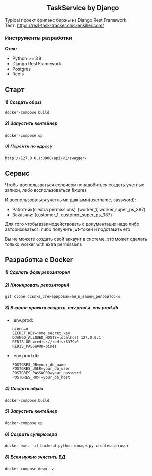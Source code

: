 <h2 align="center">TaskService by Django</h2>

Typical проект фриланс биржы на Django Rest Framework.<br>
Тест: https://real-task-tracker.chickenkiller.com/
### Инструменты разработки

**Стек:**
- Python >= 3.8
- Django Rest Framework
- Postgres
- Redis

## Старт

#### 1) Создать образ

    docker-compose build

##### 2) Запустить контейнер

    docker-compose up
    
##### 3) Перейти по адресу

    http://127.0.0.1:8000/api/v1/swagger/
## Сервис 
 Чтобы воспольоваться сервисом понадобиться создать учетные записи, либо воспользоваться fixtures

И воспользоваться учетными данными(username, password):
- Работник(c extra permissions): (worker_1, worker_super_ps_387)
- Заказчик: (customer_1, customer_super_ps_387)

Для того чтобы взаимодействовать с документацие надо либо авторизоваться, либо получить jwt-токен и подставить его

Вы не можете создать свой аккаунт в системе, это может сделать только worker with extra permissions

## Разработка с Docker

##### 1) Сделать форк репозитория

##### 2) Клонировать репозиторий

    git clone ссылка_сгенерированная_в_вашем_репозитории

##### 3) В корне проекта создать .env.prod и .env.prod.db

- .env.prod:
    ```
    DEBUG=0
    SECRET_KEY=some_secret_key
    DJANGO_ALLOWED_HOSTS=localhost 127.0.0.1
    REDIS_URL=redis://redis:6379/0
    REDIS_PASSWORD=pines
    ```
- .env.prod.db:
    ```
    POSTGRES_DB=your_db_name
    POSTGRES_USER=your_db_user
    POSTGRES_PASSWORD=your_password
    POSTGRES_HOST=your_db_host
    ```
    
##### 4) Создать образ

    docker-compose build

##### 5) Запустить контейнер

    docker-compose up
    
##### 6) Создать суперюзера

    docker exec -it backend python manage.py createsuperuser
                     
##### 8) Если нужно очистить БД

    docker-compose down -v